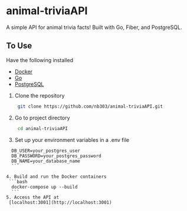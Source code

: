 # animal-triviaAPI

A simple API for animal trivia facts! Built with Go, Fiber, and PostgreSQL.

## To Use

Have the following installed

- [Docker](https://www.docker.com/get-started)
- [Go](https://golang.org/doc/install)
- [PostgreSQL](https://www.postgresql.org/download/)

1. Clone the repository
   ```bash
    git clone https://github.com/nb303/animal-triviaAPI.git
    ```
2. Go to project directory
   ```bash
    cd animal-triviaAPI
    ```
3. Set up your environment variables in a .env file
  ```env
    DB_USER=your_postgres_user
    DB_PASSWORD=your_postgres_password
    DB_NAME=your_database_name
    ```

4. Build and run the Docker containers
   ```bash
    docker-compose up --build
    ```
5. Access the API at
   [localhost:3001](http://localhost:3001)

  

